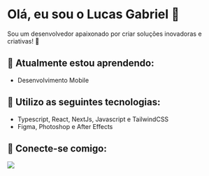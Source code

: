 # Olá, eu sou o Lucas Gabriel 👋

Sou um desenvolvedor apaixonado por criar soluções inovadoras e criativas! 🚀

## 🌱 Atualmente estou aprendendo:
- Desenvolvimento Mobile

## 💬 Utilizo as seguintes tecnologias:
- Typescript, React, NextJs, Javascript e TailwindCSS
- Figma, Photoshop e After Effects

## 🔗 Conecte-se comigo:
<a href="www.linkedin.com/in/lvkas" target="_blank" alt="Linkedin">
  <img src="https://img.shields.io/badge/-Linkedin-0e76a8?style=flat-square&logo=Linkedin&logoColor=white&link=https://www.linkedin.com/in/lucas-santos-341856247/" /></a>
